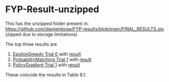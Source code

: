 # FYP-Result-unzipped

This has the unzipped folder present in: https://github.com/damienbose/FYP-results/blob/main/FINAL_RESULTS.zip (zipped due to storage limitations)

The top three results are
1.	[EpsilonGreedy Trial 0](https://github.com/damienbose/FYP-Result-unzipped/blob/main/FINAL_RESULTS/FYPLocalSearch/EpsilonGreedy/trial_0/validate_logs/experiment.diff) with [result]([url](https://github.com/damienbose/FYP-Result-unzipped/blob/main/FINAL_RESULTS/FYPLocalSearch/EpsilonGreedy/trial_0/validate_logs/experiment.log#L11911C76-L11911C81))
2.	[ProbabilityMatching Trial 1](https://github.com/damienbose/FYP-Result-unzipped/blob/main/FINAL_RESULTS/FYPLocalSearch/ProbabilityMatching/trial_1/validate_logs/experiment.diff) with [result]([url](https://github.com/damienbose/FYP-Result-unzipped/blob/main/FINAL_RESULTS/FYPLocalSearch/ProbabilityMatching/trial_1/validate_logs/experiment.log#L11911C76-L11911C81)) 
3.	[PolicyGradient Trial 1](https://github.com/damienbose/FYP-Result-unzipped/blob/main/FINAL_RESULTS/FYPLocalSearch/PolicyGradient/trial_1/validate_logs/experiment.diff) with [result]([url](https://github.com/damienbose/FYP-Result-unzipped/blob/main/FINAL_RESULTS/FYPLocalSearch/PolicyGradient/trial_1/validate_logs/experiment.log#L11911C76-L11911C81))

These coincide the results in Table 6.1.

